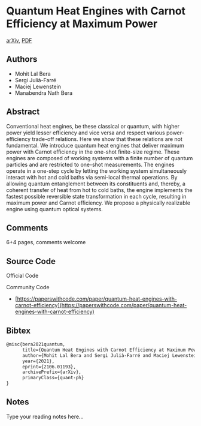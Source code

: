 
# Quantum Heat Engines with Carnot Efficiency at Maximum Power

[arXiv](https://arxiv.org/abs/2106.01193), [PDF](https://arxiv.org/pdf/2106.01193.pdf)

## Authors

- Mohit Lal Bera
- Sergi Julià-Farré
- Maciej Lewenstein
- Manabendra Nath Bera

## Abstract

Conventional heat engines, be these classical or quantum, with higher power yield lesser efficiency and vice versa and respect various power-efficiency trade-off relations. Here we show that these relations are not fundamental. We introduce quantum heat engines that deliver maximum power with Carnot efficiency in the one-shot finite-size regime. These engines are composed of working systems with a finite number of quantum particles and are restricted to one-shot measurements. The engines operate in a one-step cycle by letting the working system simultaneously interact with hot and cold baths via semi-local thermal operations. By allowing quantum entanglement between its constituents and, thereby, a coherent transfer of heat from hot to cold baths, the engine implements the fastest possible reversible state transformation in each cycle, resulting in maximum power and Carnot efficiency. We propose a physically realizable engine using quantum optical systems.

## Comments

6+4 pages, comments welcome

## Source Code

Official Code



Community Code

- [https://paperswithcode.com/paper/quantum-heat-engines-with-carnot-efficiency](https://paperswithcode.com/paper/quantum-heat-engines-with-carnot-efficiency)

## Bibtex

```tex
@misc{bera2021quantum,
      title={Quantum Heat Engines with Carnot Efficiency at Maximum Power}, 
      author={Mohit Lal Bera and Sergi Julià-Farré and Maciej Lewenstein and Manabendra Nath Bera},
      year={2021},
      eprint={2106.01193},
      archivePrefix={arXiv},
      primaryClass={quant-ph}
}
```

## Notes

Type your reading notes here...

